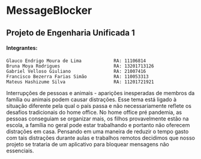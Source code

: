 # MessageBlocker

## Projeto de Engenharia Unificada 1

#### Integrantes: 

    Glauco Endrigo Moura de Lima            RA: 11106814
    Bruna Moya Rodrigues                    RA: 13201713126
    Gabriel Velloso Giuliano                RA: 21007416
    Francisco Bezerra Farias Simão          RA: 110053313
    Mateus Hashizume Silva                  RA: 11201721921


Interrupções de pessoas e animais - aparições inesperadas de membros da família ou animais podem causar distrações. Esse tema está ligado à situação diferente  pela qual o país passa e não necessariamente reflete os desafios tradicionais do home office.  No home office pré pandemia, as pessoas conseguiam se organizar mais, os filhos provavelmente estão na escola, a família no geral pode estar trabalhando e portanto não oferecem distrações em casa.
Pensando em uma maneira de reduzir o tempo gasto com tais distrações durante aulas e trabalhos remotos decidimos que nosso projeto se trataria de um aplicativo para bloquear mensagens não essenciais.
